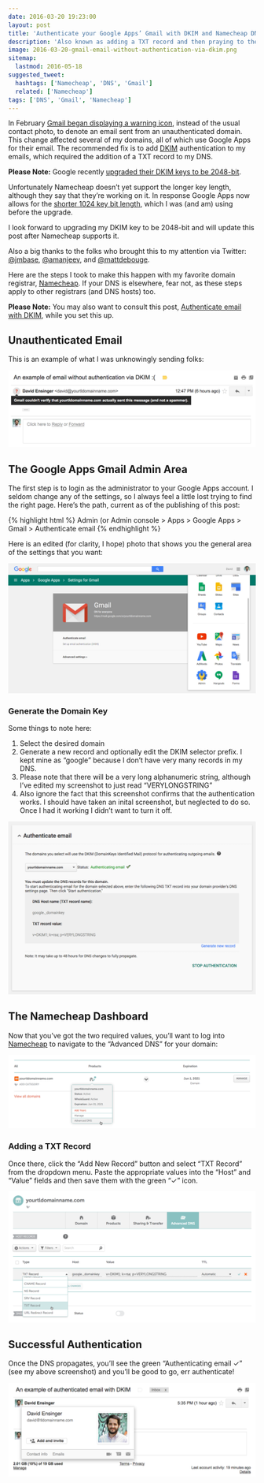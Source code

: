 ```yaml
---
date: 2016-03-20 19:23:00
layout: post
title: 'Authenticate your Google Apps’ Gmail with DKIM and Namecheap DNS'
description: 'Also known as adding a TXT record and then praying to the gods of DNS propagation.'
image: 2016-03-20-gmail-email-without-authentication-via-dkim.png
sitemap:
  lastmod: 2016-05-18
suggested_tweet:
  hashtags: ['Namecheap', 'DNS', 'Gmail']
  related: ['Namecheap']
tags: ['DNS', 'Gmail', 'Namecheap']
---
```


In February [Gmail began displaying a warning icon](https://gmail.googleblog.com/2016/02/making-email-safer-for-you-posted-by.html), instead of the usual contact photo, to denote an email sent from an unauthenticated domain. This change affected several of my domains, all of which use Google Apps for their email. The recommended fix is to add [DKIM](http://www.dkim.org/) authentication to my emails, which required the addition of a TXT record to my DNS.

<div class="yellow-box">
  <p><strong>Please Note:</strong> Google recently <a href="http://googleappsupdates.blogspot.com/2016/05/getting-rid-of-spoofers-digitally-sign.html">upgraded their DKIM keys to be 2048-bit</a>.</p>
  <p>Unfortunately Namecheap doesn’t yet support the longer key length, although they say that they’re working on it. In response Google Apps now allows for the <a href="http://superuser.com/questions/1065788/using-a-410-character-dkim-txt-record-on-namecheap#answer-1077633">shorter 1024 key bit length</a>, which I was (and am) using before the upgrade.</p>
  <p>I look forward to upgrading my DKIM key to be 2048-bit and will update this post after Namecheap supports it.</p>
  <p>Also a big thanks to the folks who brought this to my attention via Twitter: <a href="https://twitter.com/jmbase">@jmbase</a>, <a href="https://twitter.com/amanjeev">@amanjeev</a>, and <a href="https://twitter.com/mattdebouge">@mattdebouge</a>.</p>
</div>

Here are the steps I took to make this happen with my favorite domain registrar, [Namecheap](https://namecheap.pxf.io/c/477139/386170/5618). If your DNS is elsewhere, fear not, as these steps apply to other registrars (and DNS hosts) too.

<div class="yellow-box">
  <p><strong>Please Note:</strong> You may also want to consult this post, <a href="https://support.google.com/a/answer/174124">Authenticate email with DKIM</a>, while you set this up.</p>
</div>

## Unauthenticated Email
This is an example of what I was unknowingly sending folks:

<img src="/img/srcset/2016-03-20-gmail-email-without-authentication-via-dkim.png" alt="An unauthenticated email" class="media-full srcset-full" />

## The Google Apps Gmail Admin Area
The first step is to login as the administrator to your Google Apps account. I seldom change any of the settings, so I always feel a little lost trying to find the right page. Here’s the path, current as of the publishing of this post:

{% highlight html %}
Admin (or Admin console > Apps > Google Apps > Gmail > Authenticate email
{% endhighlight %}

Here is an edited (for clarity, I hope) photo that shows you the general area of the settings that you want:

<img src="/img/srcset/2016-03-20-google-apps-settings-for-gmail.jpg" alt="The admin area of Gmail for Google Apps" class="media-full srcset-full" />

### Generate the Domain Key
Some things to note here:

1. Select the desired domain
2. Generate a new record and optionally edit the DKIM selector prefix. I kept mine as “google” because I don’t have very many records in my DNS.
3. Please note that there will be a very long alphanumeric string, although I’ve edited my screenshot to just read “VERYLONGSTRING”
4. Also ignore the fact that this screenshot confirms that the authentication works. I should have taken an inital screenshot, but neglected to do so. Once I had it working I didn’t want to turn it off.

<img src="/img/srcset/2016-03-20-google-apps-settings-authenticate-email-success.png" alt="Successful authentication of the TXT record" class="media-full srcset-full" />

## The Namecheap Dashboard
Now that you’ve got the two required values, you’ll want to log into [Namecheap](https://namecheap.pxf.io/c/477139/386170/5618) to navigate to the “Advanced DNS” for your domain:

<img src="/img/srcset/2016-03-20-namecheap-dashboard-advanced-dns.png" alt="How to navigate to the Advanced DNS" class="media-full srcset-full" />

### Adding a TXT Record
Once there, click the “Add New Record” button and select “TXT Record” from the dropdown menu. Paste the appropriate values into the “Host” and “Value” fields and then save them with the green “&#10003;” icon.

<img src="/img/srcset/2016-03-20-advanced-dns-txt-record-values.png" alt="Add the TXT record to the Advanced DNS" class="media-full srcset-full" />

## Successful Authentication
Once the DNS propagates, you’ll see the green “Authenticating email &#10003;” (see my above screenshot) and you’ll be good to go, err authenticate!

<img src="/img/srcset/2016-03-20-gmail-authenticated-email-with-dkim.png" alt="An authenticated email with DKIM" class="media-full srcset-full" />
